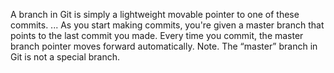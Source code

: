 A branch in Git is simply a lightweight movable pointer to one of these commits. ... As you start making commits, you're given a master branch that points to the last commit you made. Every time you commit, the master branch pointer moves forward automatically. Note. The “master” branch in Git is not a special branch.

